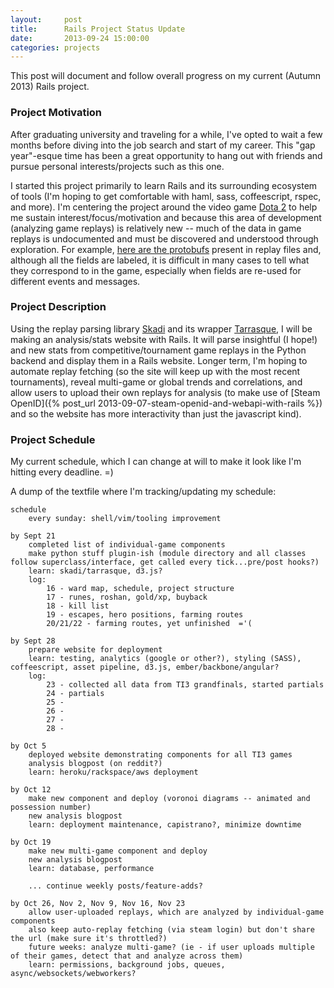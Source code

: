 ```yaml
---
layout:     post
title:      Rails Project Status Update
date:       2013-09-24 15:00:00
categories: projects
---
```


This post will document and follow overall progress on my current (Autumn 2013) Rails project.

### Project Motivation

After graduating university and traveling for a while, I've opted to wait a few months before diving into the job search and start of my career. This "gap year"-esque time has been a great opportunity to hang out with friends and pursue personal interests/projects such as this one.

I started this project primarily to learn Rails and its surrounding ecosystem of tools (I'm hoping to get comfortable with haml, sass, coffeescript, rspec, and more). I'm centering the project around the video game [Dota 2] to help me sustain interest/focus/motivation and because this area of development (analyzing game replays) is relatively new -- much of the data in game replays is undocumented and must be discovered and understood through exploration. For example, [here are the protobufs][pbufs] present in replay files and, although all the fields are labeled, it is difficult in many cases to tell what they correspond to in the game, especially when fields are re-used for different events and messages.

### Project Description

Using the replay parsing library [Skadi] and its wrapper [Tarrasque], I will be making an analysis/stats website with Rails. It will parse insightful (I hope!) and new stats from competitive/tournament game replays in the Python backend and display them in a Rails website. Longer term, I'm hoping to automate replay fetching (so the site will keep up with the most recent tournaments), reveal multi-game or global trends and correlations, and allow users to upload their own replays for analysis (to make use of [Steam OpenID]({% post_url 2013-09-07-steam-openid-and-webapi-with-rails %}) and so the website has more interactivity than just the javascript kind).

### Project Schedule

My current schedule, which I can change at will to make it look like I'm hitting every deadline.  =)

A dump of the textfile where I'm tracking/updating my schedule:

```
schedule
	every sunday: shell/vim/tooling improvement

by Sept 21
	completed list of individual-game components
	make python stuff plugin-ish (module directory and all classes follow superclass/interface, get called every tick...pre/post hooks?)
	learn: skadi/tarrasque, d3.js?
	log:
		16 - ward map, schedule, project structure
		17 - runes, roshan, gold/xp, buyback
		18 - kill list
		19 - escapes, hero positions, farming routes
		20/21/22 - farming routes, yet unfinished  ='(

by Sept 28
	prepare website for deployment
	learn: testing, analytics (google or other?), styling (SASS), coffeescript, asset pipeline, d3.js, ember/backbone/angular?
	log:
		23 - collected all data from TI3 grandfinals, started partials
		24 - partials
		25 - 
		26 - 
		27 - 
		28 - 

by Oct 5
	deployed website demonstrating components for all TI3 games
	analysis blogpost (on reddit?)
	learn: heroku/rackspace/aws deployment

by Oct 12
	make new component and deploy (voronoi diagrams -- animated and possession number)
	new analysis blogpost
	learn: deployment maintenance, capistrano?, minimize downtime
	
by Oct 19
	make new multi-game component and deploy
	new analysis blogpost
	learn: database, performance

	... continue weekly posts/feature-adds?

by Oct 26, Nov 2, Nov 9, Nov 16, Nov 23
	allow user-uploaded replays, which are analyzed by individual-game components
	also keep auto-replay fetching (via steam login) but don't share the url (make sure it's throttled?)
	future weeks: analyze multi-game? (ie - if user uploads multiple of their games, detect that and analyze across them)
	learn: permissions, background jobs, queues, async/websockets/webworkers?
```

[Dota 2]: http://dota2.com
[pbufs]: https://github.com/skadistats/skadi/tree/master/protobuf
[Skadi]: https://github.com/skadistats/skadi
[Tarrasque]: https://github.com/skadistats/Tarrasque
